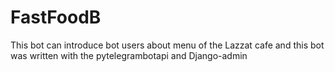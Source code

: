 # FastFoodB
This bot can introduce bot users about menu of the Lazzat cafe and this bot was written with the pytelegrambotapi and Django-admin

